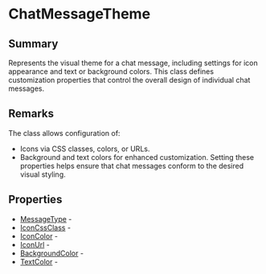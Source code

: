 # ChatMessageTheme

## Summary

Represents the visual theme for a chat message, including settings for icon appearance
and text or background colors. This class defines customization properties that control
the overall design of individual chat messages.

## Remarks

The class allows configuration of:
- Icons via CSS classes, colors, or URLs.
- Background and text colors for enhanced customization.
Setting these properties helps ensure that chat messages conform to the desired visual styling.

## Properties

* [MessageType](ChatMessageTheme.MessageType.md) - 
* [IconCssClass](ChatMessageTheme.IconCssClass.md) - 
* [IconColor](ChatMessageTheme.IconColor.md) - 
* [IconUrl](ChatMessageTheme.IconUrl.md) - 
* [BackgroundColor](ChatMessageTheme.BackgroundColor.md) - 
* [TextColor](ChatMessageTheme.TextColor.md) - 
